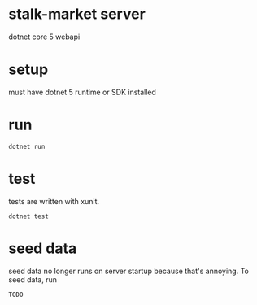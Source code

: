 # stalk-market server

dotnet core 5 webapi

# setup

must have dotnet 5 runtime or SDK installed

# run 

```dotnet run```

# test 

tests are written with xunit. 

```dotnet test```

# seed data

seed data no longer runs on server startup because that's annoying. To seed data, run 

```
TODO
```